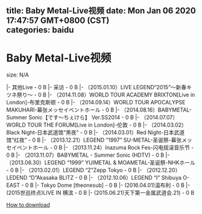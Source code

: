 
title: Baby Metal-Live视频
date: Mon Jan 06 2020 17:47:57 GMT+0800 (CST)    
categories: baidu
---

# Baby Metal-Live视频
size: N/A
 
 
|- 其他Live - 0 B
|- 采访 - 0 B
|- （2015.01.10）LIVE LEGEND“2015”～新春キツネ祭り～ - 0 B
|- （2014.11.08）WORLD TOUR ACADEMY BRIXTON[Live in London]-布里克斯顿 - 0 B
|- （2014.09.14）WORLD TOUR APOCALYPSE MAKUHARI-幕张メッセイベントホール - 0 B
|- （2014.08.16）BABYMETAL-Summer Sonic【です～ちぇけら】 Ver.SS2014 - 0 B
|- （2014.07.07）WORLD TOUR THE FORUM[Live in London]-伦敦 - 0 B
|- （2014.03.02）Black Night-日本武道馆“黑夜” - 0 B
|- （2014.03.01）Red Night-日本武道馆“红夜” - 0 B
|- （2013.12.21）LEGEND “1997” SU-METAL-圣诞祭-幕张メッセイベントホール - 0 B
|- （2013.11.24）Inazuma Rock Fes-闪电摇滚音乐节 - 0 B
|- （2013.11.07）BABYMETAL - Summer Sonic (HDTV) - 0 B
|- （2013.06.30）LEGEND “1999” YUIMETAL & MOAMETAL-圣诞祭-NHKホール - 0 B
|- （2013.02.01）LEGEND “Z”Zepp Tokyo - 0 B
|- （2012.12.20）LEDEND “D”Akasaka BLITZ - 0 B
|- （2012.10.06）LEGEND “I” Shibuya O-EAST - 0 B
|- Tokyo Dome [theonesub] - 0 B
|- (2016.04.01)温布利 - 0 B
|- (2015世巡终点)LIVE IN 横滨 - 0 B
|- (2015.06.21)天下第一金属武道会.21) - 0 B

[How to download](https://bpcam.bemobtrk.com/go/2ceec3aa-1ca2-46d6-b9ff-aaa5c184517c?jno=5454)